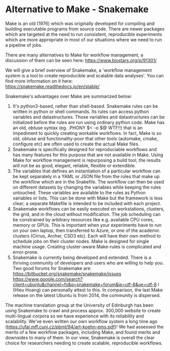 # Alternative to Make - Snakemake

Make is an old (1976) which was originally developed for compiling and building executable programs from source code. There are newer packages which are targeted at the need to run consistent, reproducible experiments which are more appropriate in most of our situations where we need to run a pipeline of jobs.

There are many alternatives to Make for workflow management, a discussion of them can be seen here:
   https://www.biostars.org/p/91301/

We will give a brief overview of Snakemake, a 'workflow management system is a tool to create reproducible and scalable data analyses'. You can find more information on it here:
    https://snakemake.readthedocs.io/en/stable/

Snakemake's advantages over Make are summarized below:
   1. It's python3-based, rather than shell-based. Snakemake rules can be written in python or shell commands. Its rules can access python variables and datastructures. Those variables and datastructures can be initialized before the rules are run using ordinary python code. Make has an old, obtuse syntax (eg. .PHONY $< -o $@ WTF!!) that is an impediment to quickly creating workable workflows. In fact, Make is so old, obtuse and functionality-poor that other tools (automake, cmake, configure etc) are often used to create the actual Make files.
   2. Snakemake is specifically designed for reproduciable workflows and has many features for this purpose that are not available in Make. Using Make for workflow management is repurposing a build tool, the results will not be as good, elegant, reliable, flexible or extendible.
   2. The variables that defines an instantiation of a particular workflow can be kept separately in a YAML or JSON file from the rules that make up the workflow which are in the Snakefile. The workflow can then be used on different datasets by changing the variables while keeping the rules untouched. These variables are available to the rules as Python variables or lists. This can be done with Make but the framework is less clear; a separate Makefile is intended to be included with each project.
  3. Snakemake workflows can be easily executed on workstations, clusters, the grid, and in the cloud without modification. The job scheduling can be constrained by arbitrary resources like e.g. available CPU cores, memory or GPUs. This is important when your experiments have to run on your own laptop, then transferred to Azure, or one of the academic clusters (Cirrus, Archer, CSD3 etc). Each will have their own method to schedule jobs on their cluster nodes. Make is designed for single machine usage. Creating cluster-aware Make-rules is complicated and error-prone.
  4. Snakemake is currently being developed and extended. There is a thriving community of developers and users who are willing to help you. Two good forums for Snakemake are:
      https://bitbucket.org/snakemake/snakemake/issues
      https://www.google.com/search?client=ubuntu&channel=fs&q=snakemake+forum&ie=utf-8&oe=utf-8
  I (Hieu Hoang) can personally attest to this. In comparison, the last Make release on the latest Ubuntu is from 2014, the community is dispersed.

The machine translation group at the University of Edinburgh has been using Snakemake to crawl and process approx. 300,000 website to create multi-lingual corpora so we have experience with its reliability and scalability. We've even written our own workflow system a long time ago (https://ufal.mff.cuni.cz/pbml/94/art-koehn-ems.pdf)! We had assessed the merits of a few workflow packages, including Make, and found merits and downsides to many of them. In our view, Snakemake is overall the clear choice for researchers needing to create scalable, reproducible workflows.
